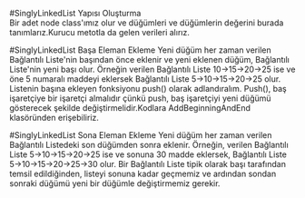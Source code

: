 ﻿#SinglyLinkedList Yapısı Oluşturma  
Bir adet node class'ımız olur ve düğümleri ve düğümlerin değerini burada tanımlarız.Kurucu metotla da gelen verileri alırız.

#SinglyLinkedList Başa Eleman Ekleme 
Yeni düğüm her zaman verilen Bağlantılı Liste'nin başından önce eklenir ve yeni eklenen düğüm, Bağlantılı Liste'nin yeni başı olur. Örneğin verilen Bağlantılı Liste 10->15->20->25 ise ve öne 5 numaralı maddeyi eklersek Bağlantılı Liste 5->10->15->20->25 olur. Listenin başına ekleyen fonksiyonu push() olarak adlandıralım. Push(), baş işaretçiye bir işaretçi almalıdır çünkü push, baş işaretçiyi yeni düğümü gösterecek şekilde değiştirmelidir.Kodlara AddBeginningAndEnd klasöründen erişebiliriz.

#SinglyLinkedList Sona Eleman Ekleme
Yeni düğüm her zaman verilen Bağlantılı Listedeki son düğümden sonra eklenir. Örneğin, verilen Bağlantılı Liste 5->10->15->20->25 ise ve sonuna 30 madde eklersek, Bağlantılı Liste 5->10->15->20->25->30 olur.
Bir Bağlantılı Liste tipik olarak başı tarafından temsil edildiğinden, listeyi sonuna kadar geçmemiz ve ardından sondan sonraki düğümü yeni bir düğümle değiştirmemiz gerekir.
 
